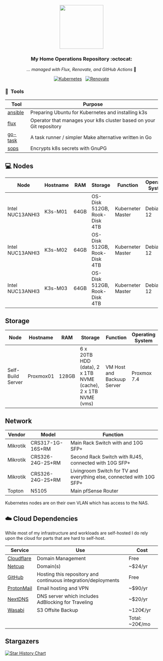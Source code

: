 <div align="center">

<img src="https://raw.githubusercontent.com/onedr0p/home-ops/main/docs/src/assets/logo.png" align="center" width="144px" height="144px"/>

### My Home Operations Repository :octocat:

_... managed with Flux, Renovate, and GitHub Actions_ 🤖

</div>

<div align="center">

[![Kubernetes](https://img.shields.io/badge/dynamic/yaml?url=https%3A%2F%2Fraw.githubusercontent.com%2Fdrag0n141%2Fhome-ops%2Fmaster%2Fkubernetes%2Fmain%2Fapps%2Fsystem%2Fsystem-upgrade-controller%2Fplans%2Fserver.yaml&query=spec.version&style=for-the-badge&logo=kubernetes&logoColor=white&label=%20)](https://k3s.io/)&nbsp;&nbsp;
[![Renovate](https://img.shields.io/github/actions/workflow/status/drag0n141/home-ops/renovate.yaml?branch=master&label=&logo=renovatebot&style=for-the-badge&color=blue)](https://github.com/drag0n141/home-ops/actions/workflows/renovate.yaml)

</div>


### :wrench:&nbsp; Tools

| Tool                                                               | Purpose                                                             |
|--------------------------------------------------------------------|---------------------------------------------------------------------|
| [ansible](https://www.ansible.com)                                 | Preparing Ubuntu for Kubernetes and installing k3s                  |
| [flux](https://toolkit.fluxcd.io/)                                 | Operator that manages your k8s cluster based on your Git repository |
| [go-task](https://github.com/go-task/task)                         | A task runner / simpler Make alternative written in Go              |
| [sops](https://github.com/mozilla/sops)                            | Encrypts k8s secrets with GnuPG                                     |


## 💻 Nodes
| Node             | Hostname | RAM  | Storage                      | Function          | Operating System |
|------------------|----------|------|------------------------------|-------------------|------------------|
| Intel NUC13ANHI3 | K3s-M01  | 64GB | OS-Disk 512GB, Rook-Disk 4TB | Kuberneter Master | Debian 12        |
| Intel NUC13ANHI3 | K3s-M02  | 64GB | OS-Disk 512GB, Rook-Disk 4TB | Kuberneter Master | Debian 12        |
| Intel NUC13ANHI3 | K3s-M03  | 64GB | OS-Disk 512GB, Rook-Disk 4TB | Kuberneter Master | Debian 12        |

## Storage
| Node              | Hostname  | RAM   | Storage                                                       | Function                    | Operating System |
|-------------------|-----------|-------|---------------------------------------------------------------|-----------------------------|------------------|
| Self-Build Server | Proxmox01 | 128GB | 6 x 20TB HDD (data), 2 x 1TB NVME (cache), 2 x 1TB NVME (vms) | VM Host and Backuup Server  | Proxmox 7.4      |

## Network

| Vendor   | Model                        | Function                                                              |
|----------|------------------------------|-----------------------------------------------------------------------|
| Mikrotik | CRS317-1G-16S+RM             | Main Rack Switch with and 10G SFP+                                    |
| Mikrotik | CRS326-24G-2S+RM             | Second Rack Switch with RJ45, connected with 10G SFP+                 |
| Mikrotik | CRS326-24G-2S+RM             | Livingroom Switch for TV and everything else, connected with 10G SFP+ |
| Topton   | N5105                        | Main pfSense Router                                                   |

Kubernetes nodes are on their own VLAN which has access to the NAS.

## ☁️ Cloud Dependencies

While most of my infrastructure and workloads are self-hosted I do rely upon the cloud for parts that are hard to self-host.

| Service                                                               | Use                                                                | Cost           |
|-----------------------------------------------------------------------|--------------------------------------------------------------------|----------------|
| [Cloudflare](https://www.cloudflare.com/)                             | Domain Management                                                  | Free           |
| [Netcup](https://netcup.eu/)                                          | Domain(s)                                                          | ~$24/yr        |
| [GitHub](https://github.com/)                                         | Hosting this repository and continuous integration/deployments     | Free           |
| [ProtonMail](https://proton.me/)                                      | Email hosting and VPN                                              | ~$90/yr        |
| [NextDNS](https://nextdns.io/)                                        | DNS server which includes AdBlocking for Traveling                 | ~$20/yr        |
| [Wasabi](https://wasabi.com/)                                         | S3 Offsite Backup                                                  | ~120€/yr       |                                                  
|                                                                       |                                                                    | Total: ~20€/mo |

## Stargazers

[![Star History Chart](https://api.star-history.com/svg?repos=drag0n141/home-ops&type=Date)](https://star-history.com/#drag0n141/home-ops&Date)
